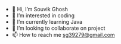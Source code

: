 - 👋 Hi, I’m Souvik Ghosh 
- 👀 I’m interested in coding 
- 🌱 I’m currently learning Java
- 💞️ I’m looking to collaborate on project 
- 📫 How to reach me  sg39279@gmail.com

<!---
Souvikpitu/Souvikpitu is a ✨ special ✨ repository because its `README.md` (this file) appears on your GitHub profile.
You can click the Preview link to take a look at your changes.
--->

